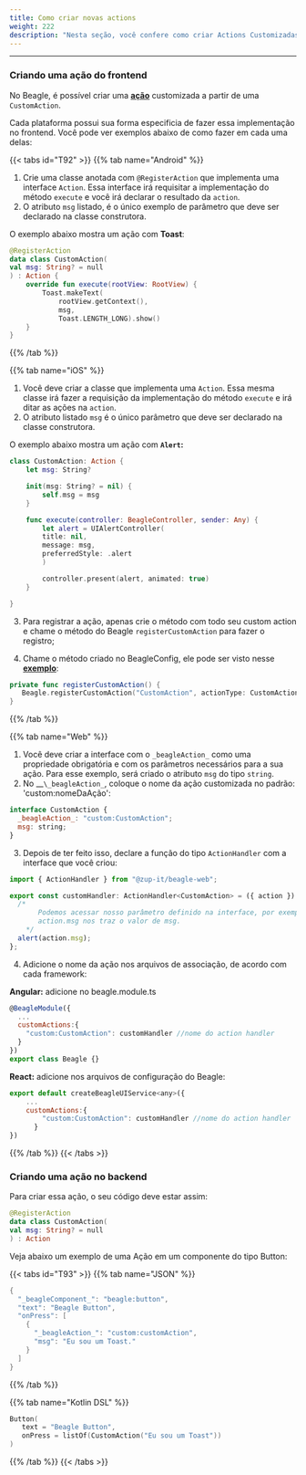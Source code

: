 ```yaml
---
title: Como criar novas actions
weight: 222
description: "Nesta seção, você confere como criar Actions Customizadas para serem usadas em eventos mas sendo tratadas pela aplicação frontend"
---
```


---

### Criando uma ação do frontend

No Beagle, é possível criar uma [**ação**](/pt/home/api/actions) customizada a partir de uma `CustomAction`.

Cada plataforma possui sua forma especificia de fazer essa implementação no frontend. Você pode ver exemplos abaixo de como fazer em cada uma delas:

{{< tabs id="T92" >}}
{{% tab name="Android" %}}

1. Crie uma classe anotada com `@RegisterAction` que implementa uma interface `Action`. Essa interface irá requisitar a implementação do método `execute` e você irá declarar o resultado da `action`.
2. O atributo `msg` listado, é o único exemplo de parâmetro que deve ser declarado na classe construtora.

O exemplo abaixo mostra um ação com **Toast**:

```kotlin
@RegisterAction
data class CustomAction(
val msg: String? = null
) : Action {
    override fun execute(rootView: RootView) {
        Toast.makeText(
            rootView.getContext(),
            msg,
            Toast.LENGTH_LONG).show()
    }
}
```

{{% /tab %}}

{{% tab name="iOS" %}}

1. Você deve criar a classe que implementa uma `Action`. Essa mesma classe irá fazer a requisição da implementação do método `execute` e irá ditar as ações na `action`.
2. O atributo listado `msg` é o único parâmetro que deve ser declarado na classe construtora.

O exemplo abaixo mostra um ação com **`Alert`:**

```swift
class CustomAction: Action {
    let msg: String?

    init(msg: String? = nil) {
        self.msg = msg
    }

    func execute(controller: BeagleController, sender: Any) {
        let alert = UIAlertController(
        title: nil,
        message: msg,
        preferredStyle: .alert
        )

        controller.present(alert, animated: true)
    }

}
```

3. Para registrar a ação, apenas crie o método com todo seu custom action e chame o método do Beagle `registerCustomAction` para fazer o registro;

4. Chame o método criado no BeagleConfig, ele pode ser visto nesse [**exemplo**](/pt/home/get-started/creating-a-project-from-scratch/case-ios):

```swift
private func registerCustomAction() {
   Beagle.registerCustomAction("CustomAction", actionType: CustomAction.self)
}
```

{{% /tab %}}

{{% tab name="Web" %}}

1. Você deve criar a interface com o `_beagleAction_` como uma propriedade obrigatória e com os parâmetros necessários para a sua ação. Para esse exemplo, será criado o atributo `msg` do tipo `string`.
2. No \__`\_beagleAction_`, coloque o nome da ação customizada no padrão: 'custom:nomeDaAção':

```javascript
interface CustomAction {
  _beagleAction_: "custom:CustomAction";
  msg: string;
}
```

3. Depois de ter feito isso, declare a função do tipo `ActionHandler` com a interface que você criou:

```javascript
import { ActionHandler } from "@zup-it/beagle-web";

export const customHandler: ActionHandler<CustomAction> = ({ action }) => {
  /*
       Podemos acessar nosso parâmetro definido na interface, por exemplo 
       action.msg nos traz o valor de msg.
    */
  alert(action.msg);
};
```

4. Adicione o nome da ação nos arquivos de associação, de acordo com cada framework:

**Angular:** adicione no beagle.module.ts

```javascript
@BeagleModule({
  ...
  customActions:{
    "custom:CustomAction": customHandler //nome do action handler
  }
})
export class Beagle {}
```

**React:** adicione nos arquivos de configuração do Beagle:

```javascript
export default createBeagleUIService<any>({
    ...
    customActions:{
        "custom:CustomAction": customHandler //nome do action handler
      }
})

```

{{% /tab %}}
{{< /tabs >}}

### Criando uma ação no backend

Para criar essa ação, o seu código deve estar assim:

```kotlin
@RegisterAction
data class CustomAction(
val msg: String? = null
) : Action
```

Veja abaixo um exemplo de uma Ação em um componente do tipo Button:

{{< tabs id="T93" >}}
{{% tab name="JSON" %}}

```kotlin
{
  "_beagleComponent_": "beagle:button",
  "text": "Beagle Button",
  "onPress": [
    {
      "_beagleAction_": "custom:customAction",
      "msg": "Eu sou um Toast."
    }
  ]
}
```

{{% /tab %}}

{{% tab name="Kotlin DSL" %}}

```kotlin
Button(
   text = "Beagle Button",
   onPress = listOf(CustomAction("Eu sou um Toast"))
)
```

{{% /tab %}}
{{< /tabs >}}
